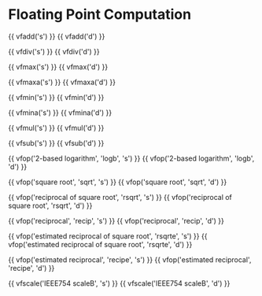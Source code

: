 # Floating Point Computation

{{ vfadd('s') }}
{{ vfadd('d') }}

{{ vfdiv('s') }}
{{ vfdiv('d') }}

{{ vfmax('s') }}
{{ vfmax('d') }}

{{ vfmaxa('s') }}
{{ vfmaxa('d') }}

{{ vfmin('s') }}
{{ vfmin('d') }}

{{ vfmina('s') }}
{{ vfmina('d') }}

{{ vfmul('s') }}
{{ vfmul('d') }}

{{ vfsub('s') }}
{{ vfsub('d') }}

{{ vfop('2-based logarithm', 'logb', 's') }}
{{ vfop('2-based logarithm', 'logb', 'd') }}

{{ vfop('square root', 'sqrt', 's') }}
{{ vfop('square root', 'sqrt', 'd') }}

{{ vfop('reciprocal of square root', 'rsqrt', 's') }}
{{ vfop('reciprocal of square root', 'rsqrt', 'd') }}

{{ vfop('reciprocal', 'recip', 's') }}
{{ vfop('reciprocal', 'recip', 'd') }}

{{ vfop('estimated reciprocal of square root', 'rsqrte', 's') }}
{{ vfop('estimated reciprocal of square root', 'rsqrte', 'd') }}

{{ vfop('estimated reciprocal', 'recipe', 's') }}
{{ vfop('estimated reciprocal', 'recipe', 'd') }}

{{ vfscale('IEEE754 scaleB', 's') }}
{{ vfscale('IEEE754 scaleB', 'd') }}

